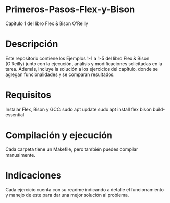 # Primeros-Pasos-Flex-y-Bison
Capítulo 1 del libro Flex &amp; Bison O'Reilly

# Descripción
Este repositorio contiene los Ejemplos 1-1 a 1-5 del libro Flex & Bison (O’Reilly) junto con la ejecución, análisis y modificaciones solicitadas en la tarea.
Además, incluye la solución a los ejercicios del capítulo, donde se agregan funcionalidades y se comparan resultados.

# Requisitos
Instalar Flex, Bison y GCC:
sudo apt update
sudo apt install flex bison build-essential

# Compilación y ejecución
Cada carpeta tiene un Makefile, pero también puedes compilar manualmente.

# Indicaciones
Cada ejercicio cuenta con su readme indicando a detalle el funcionamiento y manejo de este para dar una mejor solución al problema.
